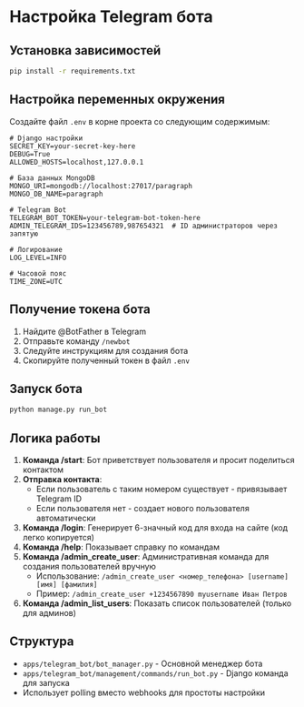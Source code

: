 # Настройка Telegram бота

## Установка зависимостей

```bash
pip install -r requirements.txt
```

## Настройка переменных окружения

Создайте файл `.env` в корне проекта со следующим содержимым:

```env
# Django настройки
SECRET_KEY=your-secret-key-here
DEBUG=True
ALLOWED_HOSTS=localhost,127.0.0.1

# База данных MongoDB
MONGO_URI=mongodb://localhost:27017/paragraph
MONGO_DB_NAME=paragraph

# Telegram Bot
TELEGRAM_BOT_TOKEN=your-telegram-bot-token-here
ADMIN_TELEGRAM_IDS=123456789,987654321  # ID администраторов через запятую

# Логирование
LOG_LEVEL=INFO

# Часовой пояс
TIME_ZONE=UTC
```

## Получение токена бота

1. Найдите @BotFather в Telegram
2. Отправьте команду `/newbot`
3. Следуйте инструкциям для создания бота
4. Скопируйте полученный токен в файл `.env`

## Запуск бота

```bash
python manage.py run_bot
```

## Логика работы

1. **Команда /start**: Бот приветствует пользователя и просит поделиться контактом
2. **Отправка контакта**: 
   - Если пользователь с таким номером существует - привязывает Telegram ID
   - Если пользователя нет - создает нового пользователя автоматически
3. **Команда /login**: Генерирует 6-значный код для входа на сайте (код легко копируется)
4. **Команда /help**: Показывает справку по командам
5. **Команда /admin_create_user**: Административная команда для создания пользователей вручную
   - Использование: `/admin_create_user <номер_телефона> [username] [имя] [фамилия]`
   - Пример: `/admin_create_user +1234567890 myusername Иван Петров`
6. **Команда /admin_list_users**: Показать список пользователей (только для админов)

## Структура

- `apps/telegram_bot/bot_manager.py` - Основной менеджер бота
- `apps/telegram_bot/management/commands/run_bot.py` - Django команда для запуска
- Использует polling вместо webhooks для простоты настройки
